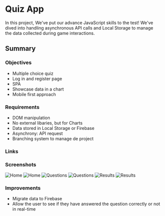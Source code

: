 # Quiz App
In this project, We've put our advance JavaScript skills to the test! We've dived into handling asynchronous API calls and Local Storage to manage 
the data collected during game interactions.
## Summary
### Objectives
- Multiple choice quiz
- Log in and register page
- SPA
- Showcase data in a chart
- Mobile first approach
### Requirements
- DOM manipulation
- No external libaries, but for Charts
- Data stored in Local Storage or Firebase
- Asynchrony: API request
- Branching system to manage de project
### Links
### Screenshots
![Home](Screenshots/home-mobile)
![Home](Screenshots/home-tablet)
![Questions](Screenshots/question-mobile)
![Questions](Screenshots/question-tablet)
![Results](Screenshots/result-mobile)
![Results](Screenshots/result-tablet)
### Improvements
- Migrate data to Firebase
- Allow the user to see if they have answered the question correctly or not in real-time
